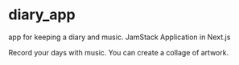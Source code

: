 # diary_app

app for keeping a diary and music. JamStack Application in Next.js


Record your days with music.
You can create a collage of artwork.
